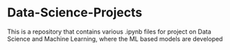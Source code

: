 # Data-Science-Projects
This is a repository that contains various .ipynb files for project on Data Science and Machine Learning, where the ML based models are developed
